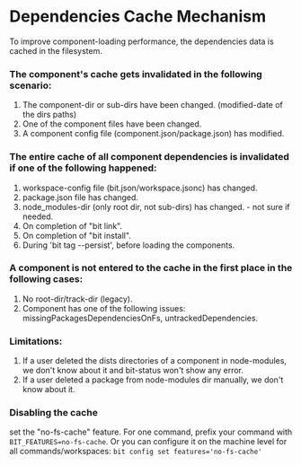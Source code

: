 # Dependencies Cache Mechanism
To improve component-loading performance, the dependencies data is cached in the filesystem.

### The component's cache gets invalidated in the following scenario:
1. The component-dir or sub-dirs have been changed. (modified-date of the dirs paths)
2. One of the component files have been changed.
3. A component config file (component.json/package.json) has modified.

### The entire cache of all component dependencies is invalidated if one of the following happened:
1. workspace-config file (bit.json/workspace.jsonc) has changed.
2. package.json file has changed.
3. node_modules-dir (only root dir, not sub-dirs) has changed. - not sure if needed.
4. On completion of "bit link".
5. On completion of "bit install".
6. During 'bit tag --persist', before loading the components.

### A component is not entered to the cache in the first place in the following cases:
1. No root-dir/track-dir (legacy).
2. Component has one of the following issues: missingPackagesDependenciesOnFs, untrackedDependencies.

### Limitations:
1. If a user deleted the dists directories of a component in node-modules, we don't know about it and bit-status won't show any error.
2. If a user deleted a package from node-modules dir manually, we don't know about it.

### Disabling the cache
set the "no-fs-cache" feature.
For one command, prefix your command with `BIT_FEATURES=no-fs-cache`.
Or you can configure it on the machine level for all commands/workspaces: `bit config set features='no-fs-cache'`

